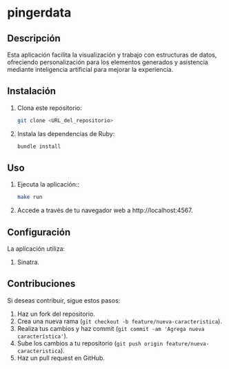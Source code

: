 # pingerdata

## Descripción
Esta aplicación facilita la visualización y trabajo con estructuras de datos, ofreciendo personalización para los elementos generados y asistencia mediante inteligencia artificial para mejorar la experiencia.

## Instalación
1. Clona este repositorio:
   ```sh
   git clone <URL_del_repositorio>
2. Instala las dependencias de Ruby:
   ```sh
   bundle install

## Uso
1. Ejecuta la aplicación::
   ```sh
   make run
2. Accede a través de tu navegador web a http://localhost:4567.

## Configuración

La aplicación utiliza:
1. Sinatra.

## Contribuciones

Si deseas contribuir, sigue estos pasos:

1. Haz un fork del repositorio.
2. Crea una nueva rama (`git checkout -b feature/nueva-caracteristica`).
3. Realiza tus cambios y haz commit (`git commit -am 'Agrega nueva característica'`).
4. Sube los cambios a tu repositorio (`git push origin feature/nueva-caracteristica`).
5. Haz un pull request en GitHub.
